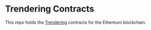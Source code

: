 # Trendering Contracts

This repo holds the [Trendering](https://trendering.com) contracts for the Ethereum blockchain.
